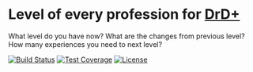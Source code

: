 # Level of every profession for [DrD+](http://www.altar.cz/drdplus/)

What level do you have now? What are the changes from previous level? How many experiences you need to next level?

[![Build Status](https://travis-ci.org/jaroslavtyc/drd-plus-profession-levels.svg?branch=master)](https://travis-ci.org/jaroslavtyc/drd-plus-profession-levels)
[![Test Coverage](https://codeclimate.com/github/jaroslavtyc/drd-plus-profession-levels/badges/coverage.svg)](https://codeclimate.com/github/jaroslavtyc/drd-plus-profession-levels/coverage)
[![License](https://poser.pugx.org/drd-plus/profession-levels/license)](https://packagist.org/packages/drd-plus/profession-levels)
